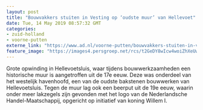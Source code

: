 ```yaml
---
layout: post
title: "Bouwvakkers stuiten in Vesting op ‘oudste muur’ van Hellevoet"
date: Tue, 14 May 2019 08:57:32 GMT
categories: 
- zuid-holland 
- voorne-putten 
externe_link: "https://www.ad.nl/voorne-putten/bouwvakkers-stuiten-in-vesting-op-oudste-muur-van-hellevoet~aeb45bd8/"
feature_image: "https://images4.persgroep.net/rcs/t2GeDY8wIcw4woiZhXeUwFGCOuo/diocontent/148336372/_fitwidth/400/?appId=21791a8992982cd8da851550a453bd7f&quality=0.7"
---
```


Grote opwinding in Hellevoetsluis, waar tijdens bouwwerkzaamheden een historische muur is aangetroffen uit de 17e eeuw. Deze was onderdeel van het westelijk havenhoofd, een van de oudste bakstenen bouwwerken van Hellevoetsluis. Tegen de muur lag ook een beerput uit de 19e eeuw, waarin onder meer lakzegels zijn gevonden met het logo van de Nederlandsche Handel-Maatschappij, opgericht op initiatief van koning Willem I.
